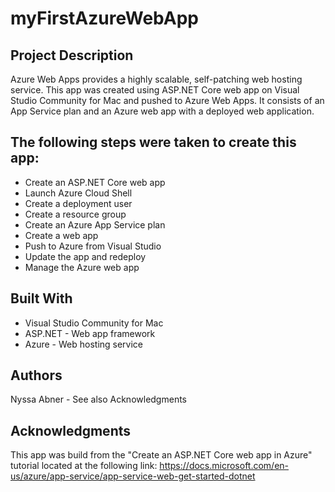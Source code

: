# myFirstAzureWebApp #

## Project Description ##
Azure Web Apps provides a highly scalable, self-patching web hosting service. 
This app was created using ASP.NET Core web app on Visual Studio Community for 
Mac and pushed to Azure Web Apps. It consists of an App Service plan and an 
Azure web app with a deployed web application. 

## The following steps were taken to create this app: ##
* Create an ASP.NET Core web app
* Launch Azure Cloud Shell
* Create a deployment user
* Create a resource group
* Create an Azure App Service plan
* Create a web app
* Push to Azure from Visual Studio
* Update the app and redeploy
* Manage the Azure web app

## Built With ##
* Visual Studio Community for Mac
* ASP.NET - Web app framework
* Azure - Web hosting service

## Authors ##
Nyssa Abner - See also Acknowledgments

## Acknowledgments ##
This app was build from the "Create an ASP.NET Core web app in Azure" tutorial
located at the following link:
https://docs.microsoft.com/en-us/azure/app-service/app-service-web-get-started-dotnet
